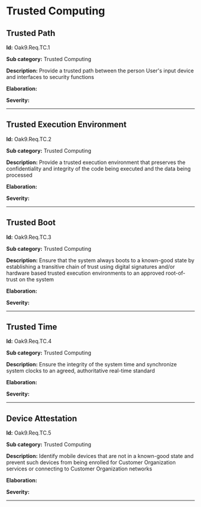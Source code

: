 # Trusted Computing

## Trusted Path

**Id:** Oak9.Req.TC.1

**Sub category:** Trusted Computing

**Description:** Provide a trusted path between the person User's input device and interfaces to security functions

**Elaboration:** 

**Severity:** 

---

## Trusted Execution Environment

**Id:** Oak9.Req.TC.2

**Sub category:** Trusted Computing

**Description:** Provide a trusted execution environment that preserves the confidentiality and integrity of the code being executed and the data being processed

**Elaboration:** 

**Severity:** 

---

## Trusted Boot

**Id:** Oak9.Req.TC.3

**Sub category:** Trusted Computing

**Description:** Ensure that the system always boots to a known-good state by establishing a transitive chain of trust using digital signatures and/or hardware based trusted execution environments to an approved root-of-trust on the system

**Elaboration:** 

**Severity:** 

---

## Trusted Time

**Id:** Oak9.Req.TC.4

**Sub category:** Trusted Computing

**Description:** Ensure the integrity of the system time and synchronize system clocks to an agreed, authoritative real-time standard

**Elaboration:** 

**Severity:** 

---

## Device Attestation

**Id:** Oak9.Req.TC.5

**Sub category:** Trusted Computing

**Description:** Identify mobile devices that are not in a known-good state and prevent such devices from being enrolled for Customer Organization services or connecting to Customer Organization networks

**Elaboration:** 

**Severity:** 

---


